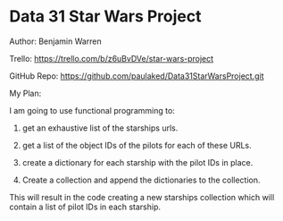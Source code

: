 # Data 31 Star Wars Project

Author: Benjamin Warren

Trello: https://trello.com/b/z6uBvDVe/star-wars-project

GitHub Repo: https://github.com/paulaked/Data31StarWarsProject.git

My Plan: 

I am going to use functional programming to: 

1. get an exhaustive list of the starships urls.

2. get a list of the object IDs of the pilots for each of these URLs. 

3. create a dictionary for each starship with the pilot IDs in place. 

4. Create a collection and append the dictionaries to the collection.

This will result in the code creating a new starships collection which will contain a list of pilot IDs in each starship.


